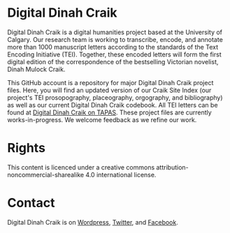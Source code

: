 # Digital Dinah Craik
Digital Dinah Craik is a digital humanities project based at the University of Calgary. Our research team is working to transcribe, encode, and annotate more than 1000 manuscript letters according to the standards of the Text Encoding Initiative (TEI). Together, these encoded letters will form the first digital edition of the correspondence of the bestselling Victorian novelist, Dinah Mulock Craik.

This GitHub account is a repository for major Digital Dinah Craik project files. Here, you will find an updated version of our Craik Site Index (our project's TEI prosopography, placeography, orgography, and bibliography) as well as our current Digital Dinah Craik codebook. All TEI letters can be found at [Digital Dinah Craik on TAPAS](http://tapasproject.org/node/443). These project files are currently works-in-progress. We welcome feedback as we refine our work.

# Rights
This content is licenced under a creative commons attribution-noncommercial-sharealike 4.0 international license.

# Contact
Digital Dinah Craik is on [Wordpress](http://www.digitaldinahcraikproject.org/), [Twitter](https://twitter.com/dinahcraik), and [Facebook](https://www.facebook.com/groups/905626532882095/#).
